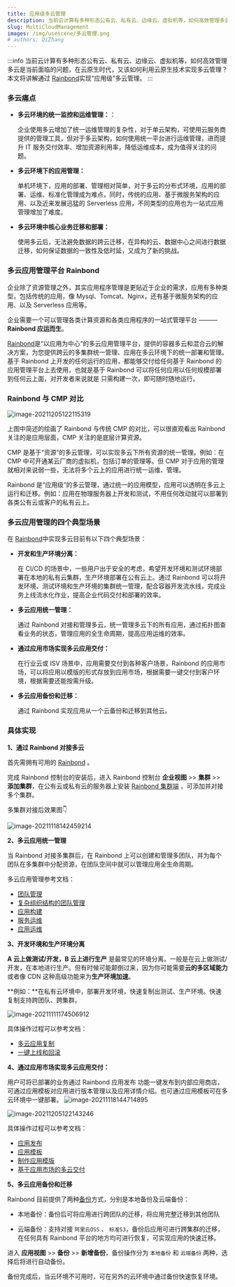 ```yaml
---
title: 应用级多云管理
description: 当前云计算有多种形态公有云、私有云、边缘云、虚拟机等，如何高效管理多云是当前面临的问题，在云原生时代，又该如何利用云原生技术实现多云管理？本文将讲解通过 Rainbond 实现“应用级”多云管理。
slug: MultiCloudManagement
images: /img/usescene/多云管理.png
# authors: QiZhang
---
```


:::info
当前云计算有多种形态公有云、私有云、边缘云、虚拟机等，如何高效管理多云是当前面临的问题，在云原生时代，又该如何利用云原生技术实现多云管理？本文将讲解通过 [Rainbond](https://www.rainbond.com)实现“应用级”多云管理。
:::

<!--truncate-->

### 多云痛点

- **多云环境的统一监控和运维管理：**：

  企业使用多云增加了统一运维管理的复杂性，对于单云架构，可使用云服务商提供的管理工具，但对于多云架构，如何使用统一平台进行运维管理，进而提升 IT 服务交付效率、增加资源利用率，降低运维成本，成为值得关注的问题。

- **多云环境下的应用管理：**

  单机环境下，应用的部署、管理相对简单，对于多云的分布式环境，应用的部署、运维、标准化管理成为难点，同时，传统的应用、基于微服务架构的应用、以及近来发展迅猛的 Serverless 应用，不同类型的应用也为一站式应用管理增加了难度。

- **多云环境中核心业务迁移和部署：**

  使用多云后，无法避免数据的跨云迁移，在异构的云、数据中心之间进行数据迁移，如何保证数据的一致性及低时延，又成为了新的挑战。

### 多云应用管理平台 Rainbond

企业除了资源管理之外，其实应用程序管理是更贴近于企业的需求，应用有多种类型，包括传统的应用，像 Mysql、Tomcat、Nginx，还有基于微服务架构的应用、以及 Serverless 应用等。

企业需要一个可以管理各类计算资源和各类应用程序的一站式管理平台 ——— **Rainbond 应运而生**。

[Rainbond](https://www.rainbond.com?channel=aliyun)是“以应用为中心“的多云应用管理平台，提供的容器多云和混合云的解决方案，为您提供跨云的多集群统一管理、应用在多云环境下的统一部署和管理。基于 Rainbond 上开发的任何运行的应用，都能够交付给任何基于 Rainbond 的应用管理平台上去使用，也就是基于 Rainbond 可以将任何应用以任何规模部署到任何云上面，对开发者来说就是 只需构建一次，即可随时随地运行。

### Rainbond 与 CMP 对比

![image-20211205122115319](https://s2.loli.net/2021/12/05/xRXM3eucaFWTs64.png)

上图中简述的绘画了 Rainbond 与传统 CMP 的对比，可以很直观看出 Rainbond 关注的是应用层面，CMP 关注的是底层计算资源。

CMP 是基于“资源”的多云管理，可以实现多云下所有资源的统一管理。例如：在 CMP 中可开通某云厂商的虚拟机，包括订单的管理等。但 CMP 对于应用的管理就相对来说弱一些，无法将多个云上的应用进行统一运维、管理。

Rainbond 是“应用级”的多云管理，通过统一的应用模型，应用可以透明在多云上运行和迁移。例如：应用在物理服务器上开发和测试，不用任何改动就可以部署到各类公有云或客户的私有云上。

### 多云应用管理的四个典型场景

在 [Rainbond](https://www.rainbond.com?channel=aliyun)中实现多云目前有以下四个典型场景：

- **开发和生产环境分离：**

  在 CI/CD 的场景中，一些用户出于安全的考虑，希望开发环境和测试环境部署在本地的私有云集群，生产环境部署在公有云上。通过 Rainbond 可以将开发环境、测试环境和生产环境的集群统一管理，配合容器开发流水线，完成业务上线流水化作业，提高企业代码交付和部署的效率。

- **多云应用统一管理：**

  通过 Rainbond 对接和管理多云，统一管理多云下的所有应用，通过拓扑图查看业务的状态，管理应用的全生命周期，提高应用运维的效率。

- **通过应用市场实现多云应用交付：**

  在行业云或 ISV 场景中，应用需要交付到各种客户场景，Rainbond 的应用市场，可以将应用以模版的形式存放到应用市场，根据需要一键交付到客户环境，根据需要还能按需升级。

- **多云应用备份和迁移：**

  通过 Rainbond 实现应用从一个云备份和迁移到其他云。

### 具体实现

**1、通过 Rainbond 对接多云**

首先需拥有可用的 [Rainbond](https://www.rainbond.com/docs/quick-start/quick-install?channel=aliyun) 。

完成 Rainbond 控制台的安装后，进入 Rainbond 控制台 **企业视图** >> **集群** >> **添加集群**，在公有云或私有云的服务器上安装 [Rainbond 集群端](https://www.rainbond.com/docs/user-operations/deploy?channel=aliyun) ，可添加并对接多个集群。

多集群对接后效果图:point_down:

<img src="https://pic.imgdb.cn/item/61a5d0802ab3f51d91d5afc2.png" alt="image-20211118142459214"  />

**2、多云应用统一管理**

当 Rainbond 对接多集群后，在 Rainbond 上可以创建和管理多团队，并为每个团队在多集群中分配资源，在团队空间中就可以管理应用全生命周期。

多云应用管理参考文档：

- [团队管理](https://www.rainbond.com/docs/get-start/team-management-and-multi-tenancy?channel=aliyun)
- [复杂组织结构的团队管理](https://mp.weixin.qq.com/s/Dt6FjAyRvJHQhm9p4--ceQ)
- [应用构建](https://www.rainbond.com/docs/component-create/creation-process?channel=aliyun)
- [服务运维](https://www.rainbond.com/docs/user-manual/component-op?channel=aliyun)
- [应用运维](https://www.rainbond.com/docs/user-manual/app-manage?channel=aliyun)

**3、开发环境和生产环境分离**

**A 云上做测试/开发，B 云上进行生产** 是最常见的环境分离。一般是在云上做测试/开发，在本地进行生产。但有时候可能颠倒过来，因为你可能需要**云的多区域能力**或者像 CDN 这种高级功能来为**生产环境加速**。

**例如：**在私有云环境中，部署开发环境，快速复制出测试、生产环境。快速复制支持跨团队、跨集群。

<img src="https://i.loli.net/2021/11/11/aGVgxeTIq1Uyrcu.png" alt="image-20211111174506912"  />

具体操作过程可以参考文档：

- [多云应用复制](https://www.rainbond.com/docs/user-manual/component-dev/app_copy?channel=aliyun)
- [一键上线和回滚](https://www.rainbond.com/docs/practices/app-dev/update-rollback?channel=aliyun)

**4、通过应用市场实现多云应用交付：**

用户可将已部署的业务通过 Rainbond 应用发布 功能一键发布到内部应用商店，可通过应用模板对应用进行版本管理以及应用详情介绍。也可通过应用模板可在多云环境中一键部署。
<img src="https://pic.imgdb.cn/item/61a5d0942ab3f51d91d5bf1c.png" alt="image-20211118144714895"  />

![image-20211205122143246](https://s2.loli.net/2021/12/05/so8LfOTVtPb5EiD.png)

具体操作过程可以参考文档：

- [应用发布](https://www.rainbond.com/docs/user-manual/app-manage/share-app?channel=aliyun)
- [应用模板](https://www.rainbond.com/docs/enterprise-manager/enterprise/appcenter/application-template?channel=aliyun)
- [制作应用模版](https://www.rainbond.com/docs/get-start/release-to-market?channel=aliyun)
- [基于应用市场的多云交付](https://www.rainbond.com/docs/enterprise-manager/enterprise/appcenter/add-app?channel=aliyun)

**5、多云应用备份和迁移**

Rainbond 目前提供了两种[备份](https://www.rainbond.com/docs/user-manual/app-manage/app-backup?channel=aliyun)方式，分别是本地备份及云端备份：

- 本地备份：备份后可将应用进行跨团队的迁移，将应用完整迁移到其他团队

- 云端备份：支持对接 `阿里云OSS` 、 `标准S3`，备份后应用可进行跨集群的迁移，在任何具有 Rainbond 平台的地方均可进行恢复，可实现应用的快速迁移。

进入 **应用视图** >> **备份** >> **新增备份**，备份操作分为 `本地备份` 和 `云端备份` 两种，选择后将进行自动备份。

备份完成后，当云环境不可用时，可在另外的云环境中通过备份快速恢复环境。
